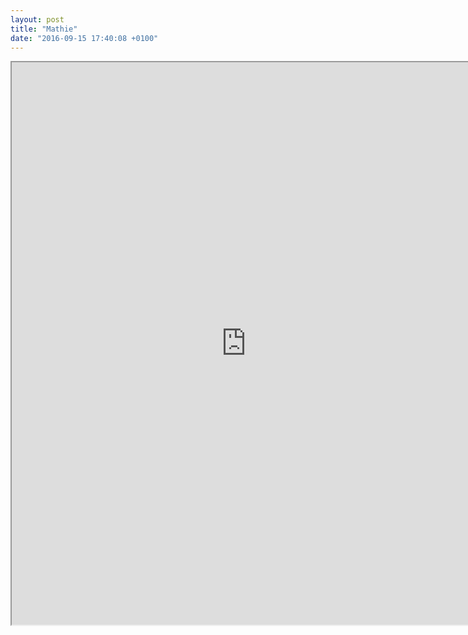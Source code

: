 ```yaml
---
layout: post
title: "Mathie"
date: "2016-09-15 17:40:08 +0100"
---
```


<iframe style="height:900px;width:750px" src="http://flowerpot.fyi/embed.html?postId=-KRivwHnF5-taofubBj2"></iframe>
